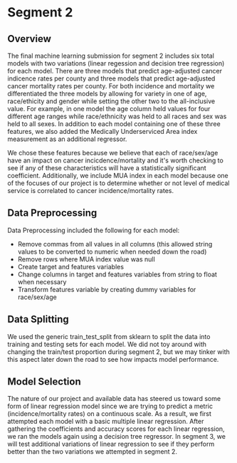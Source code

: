 # Segment 2 

## Overview

The final machine learning submission for segment 2 includes six total models with two variations (linear regession and decision tree regression) for each model. There are three models that predict age-adjusted cancer indicence
rates per county and three models that predict age-adjusted cancer mortality rates per county. For both incidence and mortality we differentiated the three models by allowing for variety in one of age, race/ethicity and gender while setting the other two to the all-inclusive value.
For example, in one model the age column held values for four different age ranges while race/ethnicity was held to all races and sex was held to all sexes. In addition to each model containing one of these three features, we also added the Medically Underserviced Area index measurement
as an additional regressor. 

We chose these features because we believe that each of race/sex/age have an impact on cancer incicdence/mortality and it's worth checking to see if any of these characteristics will have a statistically significant coefficient.
Additionally, we include MUA index in each model because one of the focuses of our project is to determine whether or not level of medical service is correlated to cancer incidence/mortality rates.
## Data Preprocessing 

Data Preprocessing included the following for each model:

* Remove commas from all values in all columns (this allowed string values to be converted to numeric when needed down the road)
* Remove rows where MUA index value was null
* Create target and features variables
* Change columns in target and features variables from string to float when necessary
* Transform features variable by creating dummy variables for race/sex/age

## Data Splitting

We used the generic train_test_split from sklearn to split the data into training and testing sets for each model. We did not toy around with changing the train/test proportion during segment 2, but we may
tinker with this aspect later down the road to see how impacts model performance.

## Model Selection

The nature of our project and available data has steered us toward some form of linear regression model since we are trying to predict a metric (incidence/mortality rates) on a continuous scale. As a result, we first attempted each model with a basic multiple linear regression. After gathering the coefficients and accuracy scores for each 
linear regression, we ran the models again using a decision tree regressor. In segment 3, we will test additional variations of linear regression to see if they perform better than the two variations we attempted in segment 2.
